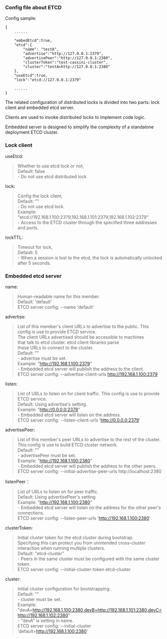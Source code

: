 ### Config file about ETCD

Config sample:

```
{
    ......

    "embedEtcd":true,
    "etcd":{
        "name": "testA",
        "advertise":"http://127.0.0.1:2379",
        "advertisePeer":"http://127.0.0.1:2380",
        "clusterToken":"test-cassini-cluster",
        "cluster":"testA=http://127.0.0.1:2380"
    },
    "useEtcd":true,
    "lock":"etcd://127.0.0.1:2379"
    
    ......
}
```

The related configuration of distributed locks is divided into two parts:
lock client and embedded etcd server.

Clients are used to invoke distributed locks to implement code logic.

Embedded server is designed to simplify the complexity of a standalone deployment ETCD cluster.

### Lock client

useEtcd: 

> Whether to use etcd lock or not,  
> Default: false  
> \- Do not use etcd distributed lock

lock:

> Config the lock client,  
> Default: ""  
> \- Do not use etcd lock.  
> Example: "etcd://192.168.1.100:2379,192.168.1.101:2379,192.168.1.102:2379"  
> \- Access to the ETCD cluster through the specified three addresses and ports.

lockTTL:

> Timeout for lock,  
> Default: 5  
> \- When a session is lost to the etcd, the lock is automatically unlocked after 5 seconds.

### Embedded etcd server

name:

> Human-readable name for this member.  
> Default: 'default'  
> ETCD server config: --name 'default'

advertise:

> List of this member's client URLs to advertise to the public.
> This config is use to provide ETCD service.  
> The client URLs advertised should be accessible to machines  
>         that talk to etcd cluster. etcd client libraries parse  
>         these URLs to connect to the cluster.  
> Default: ""  
> \- advertise must be set.  
> Example: "http://192.168.1.100:2379"  
> \- Embedded etcd server will publish the address to the client.  
> ETCD server config: --advertise-client-urls http://192.168.1.100:2379

listen:

> List of URLs to listen on for client traffic.
> This config is use to provide ETCD service.  
> Default: Using advertise's setting.  
> Example: "http://0.0.0.0:2379"  
> \- Embedded etcd server will listen on the address.  
> ETCD server config: --listen-client-urls 'http://0.0.0.0:2379'

advertisePeer:

> List of this member's peer URLs to advertise to the rest of the cluster.
> This config is use to build ETCD cluster network.  
> Default: ""  
> \- advertisePeer must be set.  
> Example: "http://192.168.1.100:2380"  
> \- Embedded etcd server will publish the address to the other peers.  
> ETCD server config: --initial-advertise-peer-urls http://localhost:2380
	
listenPeer：

> List of URLs to listen on for peer traffic.  
> Default: Using advertisePeer's setting  
> Example: "http://192.168.1.100:2380"  
> \- Embedded etcd server will listen on the address for the other peer's connections.  
> ETCD server config: --listen-peer-urls 'http://192.168.1.100:2380'

clusterToken:

> Initial cluster token for the etcd cluster during bootstrap.  
> Specifying this can protect you from unintended cross-cluster  
>         interaction when running multiple clusters.  
> Default: "etcd-cluster"  
> \- Peers in the same cluster must be configured with the same cluster token.  
> ETCD server config: --initial-cluster-token etcd-cluster

cluster:

> Initial cluster configuration for bootstrapping.  
> Default: ""  
> \- cluster must be set.  
> Example: "devA=http://192.168.1.100:2380,devB=http://192.168.1.101:2380,devC=http://192.168.1.102:2380"  
> \- "devA" is setting in name.  
> ETCD server config: --initial-cluster 'default=http://192.168.1.100:2380'
